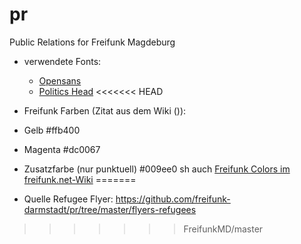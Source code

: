 pr
==

Public Relations for Freifunk Magdeburg




* verwendete Fonts: 
  * [Opensans](http://www.opensans.com/)
  * [Politics Head](http://wiki.piratenpartei.de/Datei:PoliticsHeadv1_9.zip)
<<<<<<< HEAD

* Freifunk Farben (Zitat aus dem Wiki ()): 
 * Gelb #ffb400
 * Magenta #dc0067
 * Zusatzfarbe (nur punktuell) #009ee0
sh auch [Freifunk Colors im freifunk.net-Wiki](https://wiki.freifunk.net/Freifunk-Styles)
=======
  * Quelle Refugee Flyer: https://github.com/freifunk-darmstadt/pr/tree/master/flyers-refugees
>>>>>>> FreifunkMD/master

